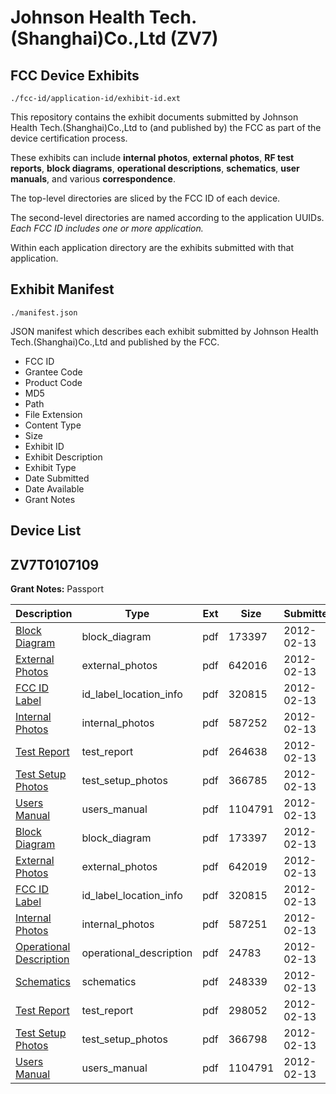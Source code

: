 # Johnson Health Tech.(Shanghai)Co.,Ltd (ZV7)
## FCC Device Exhibits

```
./fcc-id/application-id/exhibit-id.ext
```

This repository contains the exhibit documents submitted by Johnson Health Tech.(Shanghai)Co.,Ltd to (and published by) the FCC as part of the device certification process.

These exhibits can include **internal photos**, **external photos**, **RF test reports**, **block diagrams**, **operational descriptions**, **schematics**, **user manuals**, and various **correspondence**.

The top-level directories are sliced by the FCC ID of each device.

The second-level directories are named according to the application UUIDs. *Each FCC ID includes one or more application.*

Within each application directory are the exhibits submitted with that application. 

## Exhibit Manifest

```
./manifest.json
```

JSON manifest which describes each exhibit submitted by Johnson Health Tech.(Shanghai)Co.,Ltd and published by the FCC.

- FCC ID
- Grantee Code
- Product Code
- MD5
- Path
- File Extension
- Content Type
- Size
- Exhibit ID
- Exhibit Description
- Exhibit Type
- Date Submitted
- Date Available
- Grant Notes

## Device List
## ZV7T0107109
**Grant Notes:** Passport

| Description | Type | Ext | Size | Submitted | Available |
| ----------- | ---- | --- | ---- | --------- | --------- |
| [Block Diagram](ZV7T0107109/1844be5514520ae2031bc3dbed08132e/1635916.pdf) | block_diagram | pdf | 173397 | 2012-02-13 | 2012-02-13 |
| [External Photos](ZV7T0107109/1844be5514520ae2031bc3dbed08132e/1635917.pdf) | external_photos | pdf | 642016 | 2012-02-13 | 2012-02-13 |
| [FCC ID Label](ZV7T0107109/1844be5514520ae2031bc3dbed08132e/1635918.pdf) | id_label_location_info | pdf | 320815 | 2012-02-13 | 2012-02-13 |
| [Internal Photos](ZV7T0107109/1844be5514520ae2031bc3dbed08132e/1635919.pdf) | internal_photos | pdf | 587252 | 2012-02-13 | 2012-02-13 |
| [Test Report](ZV7T0107109/1844be5514520ae2031bc3dbed08132e/1635920.pdf) | test_report | pdf | 264638 | 2012-02-13 | 2012-02-13 |
| [Test Setup Photos](ZV7T0107109/1844be5514520ae2031bc3dbed08132e/1635921.pdf) | test_setup_photos | pdf | 366785 | 2012-02-13 | 2012-02-13 |
| [Users Manual](ZV7T0107109/1844be5514520ae2031bc3dbed08132e/1635915.pdf) | users_manual | pdf | 1104791 | 2012-02-13 | 2012-02-13 |
| [Block Diagram](ZV7T0107109/084f020d9f838a6a2217411f7db88ecf/1635907.pdf) | block_diagram | pdf | 173397 | 2012-02-13 | 2012-02-13 |
| [External Photos](ZV7T0107109/084f020d9f838a6a2217411f7db88ecf/1635908.pdf) | external_photos | pdf | 642019 | 2012-02-13 | 2012-02-13 |
| [FCC ID Label](ZV7T0107109/084f020d9f838a6a2217411f7db88ecf/1635909.pdf) | id_label_location_info | pdf | 320815 | 2012-02-13 | 2012-02-13 |
| [Internal Photos](ZV7T0107109/084f020d9f838a6a2217411f7db88ecf/1635910.pdf) | internal_photos | pdf | 587251 | 2012-02-13 | 2012-02-13 |
| [Operational Description](ZV7T0107109/084f020d9f838a6a2217411f7db88ecf/1635911.pdf) | operational_description | pdf | 24783 | 2012-02-13 | 2012-02-13 |
| [Schematics](ZV7T0107109/084f020d9f838a6a2217411f7db88ecf/1635912.pdf) | schematics | pdf | 248339 | 2012-02-13 | 2012-02-13 |
| [Test Report](ZV7T0107109/084f020d9f838a6a2217411f7db88ecf/1635913.pdf) | test_report | pdf | 298052 | 2012-02-13 | 2012-02-13 |
| [Test Setup Photos](ZV7T0107109/084f020d9f838a6a2217411f7db88ecf/1635914.pdf) | test_setup_photos | pdf | 366798 | 2012-02-13 | 2012-02-13 |
| [Users Manual](ZV7T0107109/084f020d9f838a6a2217411f7db88ecf/1635915.pdf) | users_manual | pdf | 1104791 | 2012-02-13 | 2012-02-13 |
